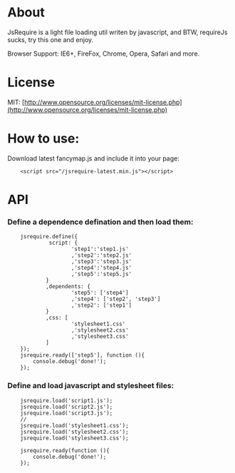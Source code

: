 About
=======
JsRequire is a light file loading util writen by javascript, and BTW, requireJs sucks, try this one and enjoy.

Browser Support: IE6+, FireFox, Chrome, Opera, Safari and more.

License
=======
MIT: [http://www.opensource.org/licenses/mit-license.php](http://www.opensource.org/licenses/mit-license.php)


How to use:
=======
Download latest fancymap.js and include it into your page:

        <script src="/jsrequire-latest.min.js"></script>


API
=======

### Define a dependence defination and then load them:

        jsrequire.define({
                 script: {
                        'step1':'step1.js'
                        ,'step2':'step2.js'
                        ,'step3':'step3.js'
                        ,'step4':'step4.js'
                        ,'step5':'step5.js'
                }
                ,dependents: {
                        'step5': ['step4']
                        ,'step4': ['step2', 'step3']
                        ,'step2': ['step1']
                }
                ,css: [
                        'stylesheet1.css'
                        ,'stylesheet2.css'
                        ,'stylesheet3.css'
                ]
        });
        jsrequire.ready(['step5'], function (){
        	console.debug('done!');
        });


### Define and load javascript and stylesheet files:


        jsrequire.load('script1.js');
        jsrequire.load('script2.js');
        jsrequire.load('script3.js');
        //
        jsrequire.load('stylesheet1.css');
        jsrequire.load('stylesheet2.css');
        jsrequire.load('stylesheet3.css');
        
        jsrequire.ready(function (){
        	console.debug('done!');
        });
